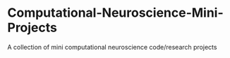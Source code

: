 # Computational-Neuroscience-Mini-Projects
A collection of mini computational neuroscience code/research projects 
